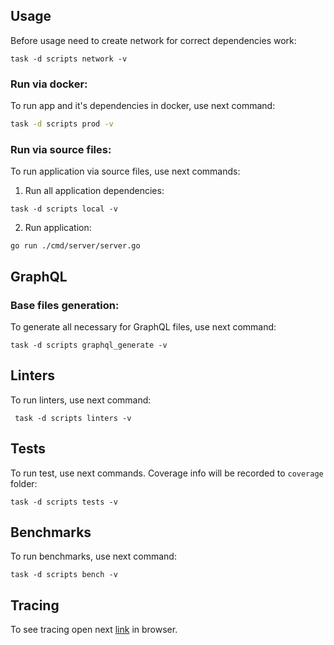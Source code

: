 ## Usage

Before usage need to create network for correct dependencies work:
```shell
task -d scripts network -v
```

### Run via docker:

To run app and it's dependencies in docker, use next command:
```bash
task -d scripts prod -v
```

### Run via source files:

To run application via source files, use next commands:
1) Run all application dependencies:
```shell
task -d scripts local -v
```
2) Run application:
```shell
go run ./cmd/server/server.go
```

## GraphQL

### Base files generation:

To generate all necessary for GraphQL files, use next command:
```shell
task -d scripts graphql_generate -v
```

## Linters

To run linters, use next command:
```shell
 task -d scripts linters -v
```

## Tests

To run test, use next commands. Coverage info will be
recorded to ```coverage``` folder:
```shell
task -d scripts tests -v
```

## Benchmarks

To run benchmarks, use next command:
```shell
task -d scripts bench -v
```

## Tracing

To see tracing open
next [link](http://localhost:16686) in browser.
